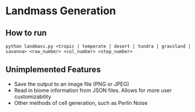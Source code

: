 # Landmass Generation
## How to run
`python landmass.py <tropic | temperate | desert | tundra | grassland | savanna> <row_number> <col_number> <step_number>`

## Unimplemented Features
+ Save the output to an image file (PNG or JPEG)
+ Read in biome information from JSON files. Allows for more user customizability
+ Other methods of cell generation, such as Perlin Noise
